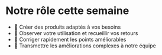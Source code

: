# Notre rôle cette semaine

- 🚀 Créer des produits adaptés à vos besoins
- 👀 Observer votre utilisation et recueillir vos retours
- 🔧 Corriger rapidement les points améliorables
- 📌
 Transmettre les améliorations complexes à notre équipe
